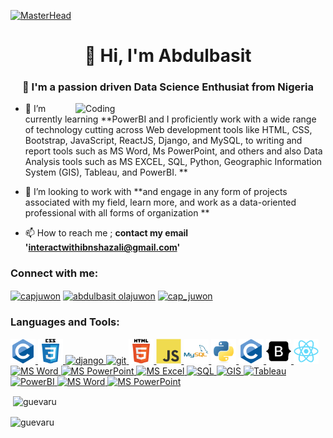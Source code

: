 [![MasterHead](https://c.tenor.com/qJ5evVs-_uUAAAAC/coding.gif)](https://c.tenor.com/qJ5evVs-_uUAAAAC/coding.gif)
<h1 align="center"> 👋 Hi, I'm Abdulbasit </h1>
<h3 align="center">👀 I'm a passion driven Data Science Enthusiat from Nigeria</h3>
<img img align="right" alt="Coding" width="400" src="https://cdn.dribbble.com/users/926537/screenshots/4502924/python-2.gif">

- 🌱 I’m currently learning **PowerBI and I proficiently work with a wide range of technology cutting across Web development tools like HTML, CSS, Bootstrap, JavaScript, ReactJS, Django, and MySQL, to writing and report tools such as MS Word, Ms PowerPoint, and others and also Data Analysis tools such as MS EXCEL, SQL, Python, Geographic Information System (GIS), Tableau, and PowerBI. **

- 💞️ I’m looking to work with **and engage in any form of projects associated with my field, learn more, and work as a data-oriented professional with all forms of organization **

- 📫 How to reach me ; **contact my email 'interactwithibnshazali@gmail.com'**

<h3 align="left">Connect with me:</h3>
<p align="left">
<a href="https://twitter.com/capjuwon" target="blank"><img align="center" src="https://raw.githubusercontent.com/rahuldkjain/github-profile-readme-generator/master/src/images/icons/Social/twitter.svg" alt="capjuwon" height="30" width="40" /></a>
<a href="https://www.linkedin.com/in/abdulbasit-olajuwon/" target="blank"><img align="center" src="https://raw.githubusercontent.com/rahuldkjain/github-profile-readme-generator/master/src/images/icons/Social/linked-in-alt.svg" alt="abdulbasit olajuwon" height="30" width="40" /></a>
<a href="https://instagram.com/cap_juwon" target="blank"><img align="center" src="https://raw.githubusercontent.com/rahuldkjain/github-profile-readme-generator/master/src/images/icons/Social/instagram.svg" alt="cap_juwon" height="30" width="40" /></a>
</p>

<h3 align="left">Languages and Tools:</h3>
<p align="left"> <a href="https://www.cprogramming.com/" target="_blank" rel="noreferrer"> <img src="https://raw.githubusercontent.com/devicons/devicon/master/icons/c/c-original.svg" alt="c" width="40" height="40"/> </a> <a href="https://www.w3schools.com/css/" target="_blank" rel="noreferrer"> <img src="https://raw.githubusercontent.com/devicons/devicon/master/icons/css3/css3-original-wordmark.svg" alt="css3" width="40" height="40"/> </a> <a href="https://www.djangoproject.com/" target="_blank" rel="noreferrer"> <img src="https://cdn.worldvectorlogo.com/logos/django.svg" alt="django" width="40" height="40"/> </a> <a href="https://git-scm.com/" target="_blank" rel="noreferrer"> <img src="https://www.vectorlogo.zone/logos/git-scm/git-scm-icon.svg" alt="git" width="40" height="40"/> </a> <a href="https://www.w3.org/html/" target="_blank" rel="noreferrer"> <img src="https://raw.githubusercontent.com/devicons/devicon/master/icons/html5/html5-original-wordmark.svg" alt="html5" width="40" height="40"/> </a> <a href="https://developer.mozilla.org/en-US/docs/Web/JavaScript" target="_blank" rel="noreferrer"> <img src="https://raw.githubusercontent.com/devicons/devicon/master/icons/javascript/javascript-original.svg" alt="javascript" width="40" height="40"/> </a> <a href="https://www.mysql.com/" target="_blank" rel="noreferrer"> <img src="https://raw.githubusercontent.com/devicons/devicon/master/icons/mysql/mysql-original-wordmark.svg" alt="mysql" width="40" height="40"/> </a> <a href="https://www.python.org" target="_blank" rel="noreferrer"> <img src="https://raw.githubusercontent.com/devicons/devicon/master/icons/python/python-original.svg" alt="python" width="40" height="40"/> </a> 
  <a href="https://www.cprogramming.com/" target="_blank" rel="noreferrer">
    <img src="https://raw.githubusercontent.com/devicons/devicon/master/icons/c/c-original.svg" alt="c" width="40" height="40"/>
  </a>
  <!-- Add Bootstrap icon -->
  <a href="https://getbootstrap.com/" target="_blank" rel="noreferrer">
    <img src="https://raw.githubusercontent.com/devicons/devicon/master/icons/bootstrap/bootstrap-plain.svg" alt="Bootstrap" width="40" height="40"/>
  </a>
  <!-- Add ReactJS icon -->
  <a href="https://reactjs.org/" target="_blank" rel="noreferrer">
    <img src="https://raw.githubusercontent.com/devicons/devicon/master/icons/react/react-original.svg" alt="ReactJS" width="40" height="40"/>
  </a>
 <!-- MS Word -->
  <a href="https://www.microsoft.com/en-us/microsoft-365/get-started-with-office-2019" target="_blank" rel="noreferrer">
    <img src="https://fontawesome.com/icons/file-word?style=brands" alt="MS Word" width="40" height="40"/>
  </a>
  <!-- MS PowerPoint -->
  <a href="https://www.microsoft.com/en-us/microsoft-365/get-started-with-office-2019" target="_blank" rel="noreferrer">
    <img src="https://fontawesome.com/icons/file-powerpoint?style=brands" alt="MS PowerPoint" width="40" height="40"/>
  </a>
  <!-- MS Excel -->
  <a href="https://www.microsoft.com/en-us/microsoft-365/get-started-with-office-2019" target="_blank" rel="noreferrer">
    <img src="https://fontawesome.com/icons/file-excel?style=brands" alt="MS Excel" width="40" height="40"/>
  </a>
  <!-- SQL -->
  <a href="https://www.w3schools.com/sql/" target="_blank" rel="noreferrer">
    <img src="https://fontawesome.com/icons/database?style=regular" alt="SQL" width="40" height="40"/>
  </a>
  <!-- GIS -->
  <a href="https://en.wikipedia.org/wiki/Geographic_information_system" target="_blank" rel="noreferrer">
    <img src="https://fontawesome.com/icons/globe?style=solid" alt="GIS" width="40" height="40"/>
  </a>
  <!-- Tableau -->
  <a href="https://www.tableau.com/" target="_blank" rel="noreferrer">
    <img src="https://fontawesome.com/icons/table?style=solid" alt="Tableau" width="40" height="40"/>
  </a>
  <!-- PowerBI -->
  <a href="https://powerbi.microsoft.com/en-us/" target="_blank" rel="noreferrer">
    <img src="https://fontawesome.com/icons/chart-bar?style=solid" alt="PowerBI" width="40" height="40"/>
  </a>
<!-- Add MS Word icon -->
<a href="https://www.microsoft.com/en-us/microsoft-365/get-started-with-office-2019" target="_blank" rel="noreferrer">
  <img src="https://fontawesome.com/icons/file-word?style=brands" alt="MS Word" width="40" height="40"/>
</a>
<!-- Add MS PowerPoint icon -->
<a href="https://www.microsoft.com/en-us/microsoft-365/get-started-with-office-2019" target="_blank" rel="noreferrer">
  <img src="https://fontawesome.com/icons/file-powerpoint?style=brands" alt="MS PowerPoint" width="40" height="40"/>
</a> 
</p>

<p>&nbsp;<img align="center" src="https://github-readme-stats.vercel.app/api?username=guevaru&show_icons=true&locale=en" alt="guevaru" /></p>

<p><img align="center" src="https://github-readme-streak-stats.herokuapp.com/?user=guevaru&" alt="guevaru" /></p>


<!---
Guevaru/Guevaru is a ✨ special ✨ repository because its `README.md` (this file) appears on your GitHub profile.
You can click the Preview link to take a look at your changes.
--->
